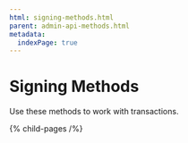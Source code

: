 ```yaml
---
html: signing-methods.html
parent: admin-api-methods.html
metadata:
  indexPage: true
---
```

# Signing Methods

Use these methods to work with transactions.

{% child-pages /%}
